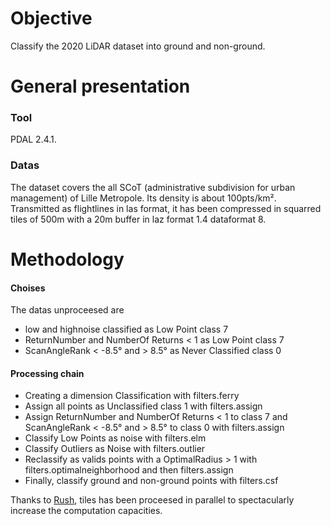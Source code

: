 # Objective
Classify the 2020 LiDAR dataset into ground and non-ground.

# General presentation
### Tool
PDAL 2.4.1.
### Datas
The dataset covers the all SCoT (administrative subdivision for urban management) of Lille Metropole. Its density is about 100pts/km².
Transmitted as flightlines in las format, it has been compressed in squarred tiles of 500m with a 20m buffer in laz format 1.4 dataformat 8.

# Methodology
#### Choises
The datas unproceesed are
- low and highnoise classified as Low Point class 7
- ReturnNumber and NumberOf Returns < 1 as Low Point class 7
- ScanAngleRank < -8.5° and > 8.5° as Never Classified class 0

#### Processing chain
- Creating a dimension Classification with filters.ferry
- Assign all points as Unclassified class 1 with filters.assign
- Assign ReturnNumber and NumberOf Returns < 1 to class 7 and ScanAngleRank < -8.5° and > 8.5° to class 0 with filters.assign
- Classify Low Points as noise with filters.elm
- Classify Outliers as Noise with filters.outlier
- Reclassify as valids points with a OptimalRadius > 1 with filters.optimalneighborhood and then filters.assign
- Finally, classify ground and non-ground points with filters.csf

Thanks to [Rush](https://github.com/shenwei356/rush), tiles has been proceesed in parallel to spectacularly increase the computation capacities.